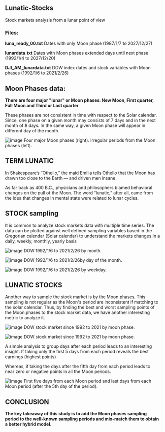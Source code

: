 ## Lunatic-Stocks
Stock markets analysis from a lunar point of view

### Files:

**luna_ready_00.txt** Dates with only Moon phase (1987/1/7 to 2027/12/27)

**lunardata.txt** Dates with Moon phases extended days until next phase (1992/1/4 to 2027/12/20)

**DJI_AM_lunardata.txt** DOW index dates and stock variables with Moon phases (1992/1/6 to  2021/2/26)

## Moon Phases data:

**There are four major "lunar" or Moon phases: New Moon, First quarter, Full Moon and Third or Last quarter**

These phases are not consistent in time with respect to the Solar calendar. Since, one phase on a given month may consists of 7 days and in the next month of 8 days. In the same way, a given Moon phase will appear in different day of the month. 

![image](https://user-images.githubusercontent.com/94204361/178409172-4dceab74-acf8-4757-a4a6-87ea4ff2b683.png)
Four major Moon phases (right). Irregular periods from the Moon phases (left).

## TERM LUNATIC

In Shakespeare’s “Othello,” the maid Emilia tells Othello that the Moon has drawn too close to the Earth — and driven men insane.

As far back as 400 B.C., physicians and philosophers blamed behavioral changes on the pull of the Moon. The word “lunatic,” after all, came from the idea that changes in mental state were related to lunar cycles.

## STOCK sampling

It is common to analyze stock markets data with multiple time series. The data can be plotted against well defined sampling variables based in the Gregorian calendar (Solar calendar) to understand the markets changes in a daily, weekly, monthly, yearly basis 

![image](https://user-images.githubusercontent.com/94204361/178409017-31428623-5aa8-4a1e-9995-e150ee6c4c21.png)
DOW 1992/1/6 to  2021/2/26 by month.

![image](https://user-images.githubusercontent.com/94204361/178409061-9f6211a0-7177-4479-a748-16317e0d3ad8.png)
DOW 1992/1/6 to  2021/2/26by day of the month.

![image](https://user-images.githubusercontent.com/94204361/178409105-5058a53c-eafe-49a1-9bbf-32434cbcea4e.png)
DOW 1992/1/6 to  2021/2/26 by weekday.

## LUNATIC STOCKS

Another way to sample the stock market is by the Moon phases. This sampling is not regular as the Moon's period are inconsistent if matching to the solar calendar. Thus, by finding the best and worst sampling points of the Moon phases to the stock market data, we have another interesting metric to analyze it.

![image](https://user-images.githubusercontent.com/94204361/178409507-0a682091-ff1c-462b-81dc-3aa04fbc0971.png)
DOW stock market since 1992 to 2021 by moon phase.

![image](https://user-images.githubusercontent.com/94204361/178409595-44d304b5-e1a5-4b14-9c2f-bd3fb76a214e.png)
DOW stock market since 1992 to 2021 by moon phase.

A simple analysis to group days after each period leads to an interesting insight. If taking only the first 5 days from each period reveals the best earnings (highest points)

Whereas, if taking the days after the fifth day from each period leads to near zero or negative points in all the Moon periods.

![image](https://user-images.githubusercontent.com/94204361/178409828-40b612a9-9b27-4c2f-872e-006680b0a3d0.png)
First five days from each Moon period and last days from each Moon period (after the 5th day of the period).

## CONCLUSION

**The key takeaway of this study is to add the Moon phases sampling period to the well-known sampling periods and mix-match them to obtain a better hybrid model.**
